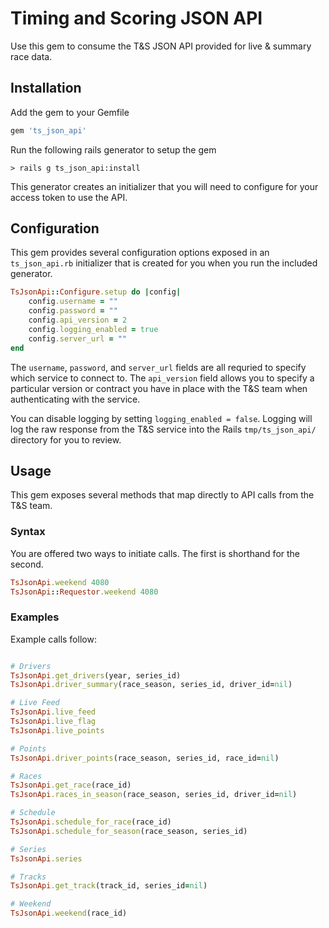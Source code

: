 # Timing and Scoring JSON API

Use this gem to consume the T&S JSON API provided for live & summary race data.

## Installation

Add the gem to your Gemfile

```ruby
gem 'ts_json_api'
```

Run the following rails generator to setup the gem

	> rails g ts_json_api:install

This generator creates an initializer that you will need to configure for your access token to use the API.

## Configuration

This gem provides several configuration options exposed in an `ts_json_api.rb` initializer that is created for you when you run the included generator.

```ruby
TsJsonApi::Configure.setup do |config|
	config.username = ""
	config.password = ""
	config.api_version = 2
	config.logging_enabled = true
	config.server_url = ""
end
```

The `username`, `password`, and `server_url` fields are all requried to specify which service to connect to.  The `api_version` field allows you to specify a particular version or contract you have in place with the T&S team when authenticating with the service.

You can disable logging by setting `logging_enabled = false`. Logging will log the raw response from the T&S service into the Rails `tmp/ts_json_api/` directory for you to review.

## Usage

This gem exposes several methods that map directly to API calls from the T&S team.  

### Syntax

You are offered two ways to initiate calls. The first is shorthand for the second.

```ruby
TsJsonApi.weekend 4080
TsJsonApi::Requestor.weekend 4080
```

### Examples
Example calls follow:

```ruby

# Drivers
TsJsonApi.get_drivers(year, series_id)
TsJsonApi.driver_summary(race_season, series_id, driver_id=nil)

# Live Feed
TsJsonApi.live_feed
TsJsonApi.live_flag
TsJsonApi.live_points

# Points
TsJsonApi.driver_points(race_season, series_id, race_id=nil)

# Races
TsJsonApi.get_race(race_id)
TsJsonApi.races_in_season(race_season, series_id, driver_id=nil)

# Schedule
TsJsonApi.schedule_for_race(race_id)
TsJsonApi.schedule_for_season(race_season, series_id)

# Series
TsJsonApi.series

# Tracks
TsJsonApi.get_track(track_id, series_id=nil)

# Weekend
TsJsonApi.weekend(race_id)
```